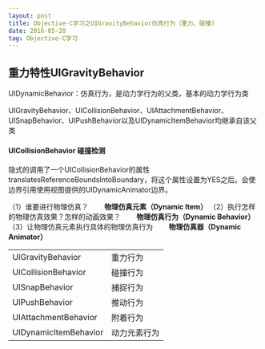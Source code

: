 ```yaml
---
layout: post
title: Objective-C学习之UIGravityBehavior仿真行为（重力、碰撞)
date: 2016-05-20
tag: Objective-C学习
---
```


## 重力特性UIGravityBehavior

UIDynamicBehavior：仿真行为，是动力学行为的父类，基本的动力学行为类

UIGravityBehavior、UICollisionBehavior、UIAttachmentBehavior、UISnapBehavior、UIPushBehavior以及UIDynamicItemBehavior均继承自该父类

#### UICollisionBehavior 碰撞检测
隐式的调用了一个UICollisionBehavior的属性translatesReferenceBoundsIntoBoundary，将这个属性设置为YES之后。会使边界引用使用视图提供的UIDynamicAnimator边界。

（1）谁要进行物理仿真？
　　**物理仿真元素（Dynamic Item）**
（2）执行怎样的物理仿真效果？怎样的动画效果？
　　**物理仿真行为（Dynamic Behavior）** 
（3）让物理仿真元素执行具体的物理仿真行为
　　**物理仿真器（Dynamic Animator）**

<table class="table table-bordered table-striped table-condensed">
    <tr>
        <td>UIGravityBehavior</td>
    <td>重力行为</td>
    </tr>
    <tr>
        <td>UICollisionBehavior</td>
    <td>碰撞行为</td>
    </tr>
     <tr>
        <td>UISnapBehavior</td>
    <td>捕捉行为</td>
    </tr>
     <tr>
        <td>UIPushBehavior</td>
    <td>推动行为</td>
    </tr>
         <tr>
        <td>UIAttachmentBehavior</td>
    <td>附着行为</td>
    </tr>
     <tr>
        <td>UIDynamicItemBehavior</td>
    <td>动力元素行为</td>
    </tr>
</table>
